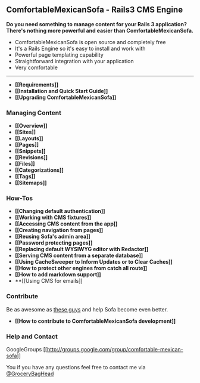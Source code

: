 ## ComfortableMexicanSofa - Rails3 CMS Engine

**Do you need something to manage content for your Rails 3 application? There's nothing more powerful and easier than ComfortableMexicanSofa.**

* ComfortableMexicanSofa is open source and completely free
* It's a Rails Engine so it's easy to install and work with
* Powerful page templating capability
* Straightforward integration with your application
* Very comfortable

***

* **[[Requirements]]**
* **[[Installation and Quick Start Guide]]**
* **[[Upgrading ComfortableMexicanSofa]]**

### Managing Content
* **[[Overview]]**
* **[[Sites]]**
* **[[Layouts]]**
* **[[Pages]]**
* **[[Snippets]]**
* **[[Revisions]]**
* **[[Files]]**
* **[[Categorizations]]**
* **[[Tags]]**
* **[[Sitemaps]]**

### How-Tos
* **[[Changing default authentication]]**
* **[[Working with CMS fixtures]]**
* **[[Accessing CMS content from the app]]**
* **[[Creating navigation from pages]]**
* **[[Reusing Sofa's admin area]]**
* **[[Password protecting pages]]**
* **[[Replacing default WYSIWYG editor with Redactor]]**
* **[[Serving CMS content from a separate database]]**
* **[[Using CacheSweeper to Inform Updates or to Clear Caches]]**
* **[[How to protect other engines from catch all route]]**
* **[[How to add markdown support]]**
* **[[Using CMS for emails]]

### Contribute
Be as awesome as [these guys](https://github.com/twg/comfortable-mexican-sofa/contributors) and help Sofa become even better.

* **[[How to contribute to ComfortableMexicanSofa development]]**

### Help and Contact
GoogleGroups [[http://groups.google.com/group/comfortable-mexican-sofa]]

You if you have any questions feel free to contact me via [@GroceryBagHead](http://twitter.com/#!/GroceryBagHead)